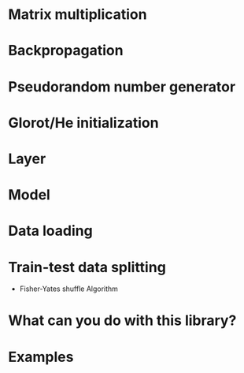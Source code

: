 # Matrix multiplication
# Backpropagation
# Pseudorandom number generator
# Glorot/He initialization
# Layer
# Model
# Data loading
# Train-test data splitting
* Fisher-Yates shuffle Algorithm
# What can you do with this library?
# Examples